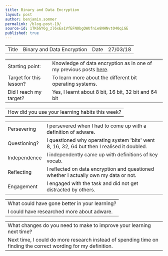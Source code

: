 ```yaml
---
title: Binary and Data Encryption
layout: post
author: benjamin.sommer
permalink: /blog-post-19/
source-id: 1TK6GY6g_zl6xEa1VfEFN0bgQWUfnie8NHNvtO40qiGE
published: true
---
```

<table>
  <tr>
    <td>Title</td>
    <td>Binary and Data Encryption</td>
    <td>Date</td>
    <td>27/03/18</td>
  </tr>
</table>


<table>
  <tr>
    <td>Starting point:</td>
    <td>Knowledge of data encryption as in one of my previous posts <a href="https://comput3rz.github.io/blog-post-7/">here</a>.</td>
  </tr>
  <tr>
    <td>Target for this lesson?</td>
    <td>To learn more about the different bit operating systems.</td>
  </tr>
  <tr>
    <td>Did I reach my target? </td>
    <td>Yes, I learnt about 8 bit, 16 bit, 32 bit and 64 bit</td>
  </tr>
</table>


<table>
  <tr>
    <td>How did you use your learning habits this week?</td>
  </tr>
</table>


<table>
  <tr>
    <td>Persevering</td>
    <td>I persevered when I had to come up with a definition of adware.</td>
  </tr>
  <tr>
    <td>Questioning?</td>
    <td>I questioned why operating system 'bits' went 8, 16, 32, 64 but then I realised it doubled.</td>
  </tr>
  <tr>
    <td>Independence</td>
    <td>I independently came up with definitions of key vocab.</td>
  </tr>
  <tr>
    <td>Reflecting</td>
    <td>I reflected on data encryption and questioned whether I actually own my data or not.</td>
  </tr>
  <tr>
    <td>Engagement</td>
    <td>I engaged with the task and did not get distracted by others.</td>
  </tr>
</table>


<table>
  <tr>
    <td>What could have gone better in your learning?</td>
  </tr>
  <tr>
    <td>I could have researched more about adware.</td>
  </tr>
</table>


<table>
  <tr>
    <td>What changes do you need to make to improve your learning next time?</td>
  </tr>
  <tr>
    <td>Next time, I could do more research instead of spending time on finding the correct wording for my definition.</td>
  </tr>
</table>


